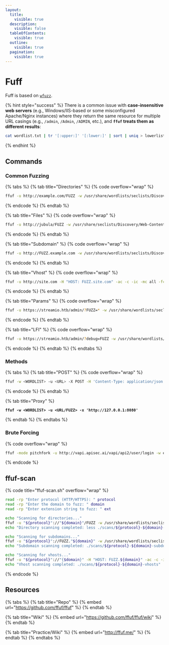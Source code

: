 ```yaml
---
layout:
  title:
    visible: true
  description:
    visible: false
  tableOfContents:
    visible: true
  outline:
    visible: true
  pagination:
    visible: true
---
```


# Fuff

Fuff is based on [`wfuzz`](wfuzz.md).

{% hint style="success" %}
There is a common issue with **case-insensitive web servers** (e.g., Windows/IIS-based or some misconfigured Apache/Nginx instances) where they return the same resource for multiple URL casings (e.g., `/admin`, `/Admin`, `/ADMIN`, etc.), and **`ffuf` treats them as different results**:

```bash
cat wordlist.txt | tr '[:upper:]' '[:lower:]' | sort | uniq > lowerlist.txt
```
{% endhint %}

## Commands

### Common Fuzzing

{% tabs %}
{% tab title="Directories" %}
{% code overflow="wrap" %}
```bash
ffuf -u http://example.com/FUZZ -w /usr/share/wordlists/seclists/Discovery/Web-Content/directory-list-2.3-medium.txt -recursion -recursion-depth 1 -e .aspx,.html,.php,.txt,.jsp -c -ac -ic -v
```
{% endcode %}
{% endtab %}

{% tab title="Files" %}
{% code overflow="wrap" %}
```bash
ffuf -u http://jubula/FUZZ -w /usr/share/seclists/Discovery/Web-Content/raft-medium-files.txt -ic -c -ac -e .php,.txt
```
{% endcode %}
{% endtab %}

{% tab title="Subdomain" %}
{% code overflow="wrap" %}
```bash
ffuf -u http://FUZZ.example.com -w /usr/share/wordlists/seclists/Discovery/DNS/subdomains-top1million-20000.txt -ac -c -ic
```
{% endcode %}
{% endtab %}

{% tab title="Vhost" %}
{% code overflow="wrap" %}
```bash
ffuf -u http://site.com -H "HOST: FUZZ.site.com" -ac -c -ic -mc all -fc 400 -w /usr/share/wordlists/seclists/Discovery/DNS/namelist.txt
```
{% endcode %}
{% endtab %}

{% tab title="Params" %}
{% code overflow="wrap" %}
```bash
ffuf -u https://streamio.htb/admin/?FUZZ=* -w /usr/share/wordlists/seclists/Discovery/Web-Content/burp-parameter-names.txt -ic -c -ac -k -H 'Cookie: PHPSESSID=l5l8ad3k06f2h9493eqgtn9ppb'
```
{% endcode %}
{% endtab %}

{% tab title="LFI" %}
{% code overflow="wrap" %}
```bash
ffuf -u https://streamio.htb/admin/?debug=FUZZ -w /usr/share/wordlists/seclists/Fuzzing/LFI/LFI-gracefulsecurity-windows.txt -ic -c -ac -k -H 'Cookie: PHPSESSID=l5l8ad3k06f2h9493eqgtn9ppb'
```
{% endcode %}
{% endtab %}
{% endtabs %}

### Methods

{% tabs %}
{% tab title="POST" %}
{% code overflow="wrap" %}
```bash
ffuf -w <WORDLIST> -u <URL> -X POST -H 'Content-Type: application/json' -d '{"uid":"FUZZ"}'
```
{% endcode %}
{% endtab %}

{% tab title="Proxy" %}
<pre class="language-bash" data-overflow="wrap"><code class="lang-bash"><strong>ffuf -w &#x3C;WORDLIST> -u &#x3C;URL/FUZZ> -x 'http://127.0.0.1:8080'
</strong></code></pre>
{% endtab %}
{% endtabs %}

### Brute Forcing

{% code overflow="wrap" %}
```bash
ffuf -mode pitchfork -u http://vapi.apisec.ai/vapi/api2/user/login -w emails:EMAIL,passwords:PASS -X POST -H 'Content-Type: application/json' -d '{"email":"EMAIL","password":"PASS"}' -c -fc 401
```
{% endcode %}

## ffuf-scan

{% code title="ffuf-scan.sh" overflow="wrap" %}
```bash
read -rp "Enter protocol (HTTP/HTTPS): " protocol
read -rp "Enter the domain to fuzz: " domain
read -rp "Enter extension string to fuzz: " ext

echo "Scanning for directories..."
ffuf -u "${protocol}"://"${domain}"/FUZZ -w /usr/share/wordlists/seclists/Discovery/Web-Content/directory-list-2.3-medium.txt -s -c -ac -ic -e "${ext}" -o ./scans/"${protocol}"-"${domain}"-dirscan
echo "Directory scanning completed: less ./scans/${protocol}-${domain}-dirscan"

echo "Scanning for subdomains..."
ffuf -u "${protocol}"://FUZZ."${domain}" -w /usr/share/wordlists/seclists/Discovery/DNS/subdomains-top1million-20000.txt -s -ac -c -ic -o ./scans/"${protocol}"-"${domain}"-subdomains
echo "Subdomain scanning completed: ./scans/${protocol}-${domain}-subdomains"

echo "Scanning for vhosts..."
ffuf -u "${protocol}"://"{$domain}" -H "HOST: FUZZ.${domain}" -ac -c -ic -w /usr/share/wordlists/seclists/Discovery/DNS/namelist.txt -s -o ./scans/streamio.htb/"${protocol}"-"${domain}"-vhosts
echo "Vhost scanning completed: ./scans/${protocol}-${domain}-vhosts"
```
{% endcode %}

## Resources

{% tabs %}
{% tab title="Repo" %}
{% embed url="https://github.com/ffuf/ffuf" %}
{% endtab %}

{% tab title="Wiki" %}
{% embed url="https://github.com/ffuf/ffuf/wiki" %}
{% endtab %}

{% tab title="Practice/Wiki" %}
{% embed url="http://ffuf.me/" %}
{% endtab %}
{% endtabs %}
